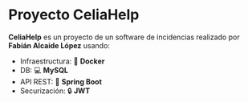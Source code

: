 # Proyecto CeliaHelp
**CeliaHelp** es un proyecto de un software de incidencias realizado por **Fabián Alcaide López** usando:
- Infraestructura: :ship: **Docker**
- DB: :computer: **MySQL**
- API REST: :seedling: **Spring Boot**
- Securización: :lock: **JWT**

